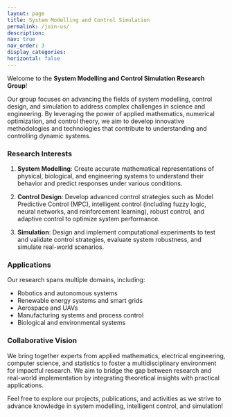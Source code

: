 ```yaml
---
layout: page
title: System Modelling and Control Simulation
permalink: /join-us/
description: 
nav: true
nav_order: 3
display_categories: 
horizontal: false
---
```


Welcome to the **System Modelling and Control Simulation Research Group**!

Our group focuses on advancing the fields of system modelling, control design, and simulation to address complex challenges in science and engineering. By leveraging the power of applied mathematics, numerical optimization, and control theory, we aim to develop innovative methodologies and technologies that contribute to understanding and controlling dynamic systems.

<h3>Research Interests</h3>

1. **System Modelling**: Create accurate mathematical representations of physical, biological, and engineering systems to understand their behavior and predict responses under various conditions.

1. **Control Design**: Develop advanced control strategies such as Model Predictive Control (MPC), intelligent control (including fuzzy logic, neural networks, and reinforcement learning), robust control, and adaptive control to optimize system performance.

4. **Simulation**: Design and implement computational experiments to test and validate control strategies, evaluate system robustness, and simulate real-world scenarios.

<h3>Applications</h3>
Our research spans multiple domains, including:

* Robotics and autonomous systems
* Renewable energy systems and smart grids
* Aerospace and UAVs
* Manufacturing systems and process control
* Biological and environmental systems

<h3>Collaborative Vision</h3>

We bring together experts from applied mathematics, electrical engineering, computer science, and statistics to foster a multidisciplinary environment for impactful research. We aim to bridge the gap between research and real-world implementation by integrating theoretical insights with practical applications.

Feel free to explore our projects, publications, and activities as we strive to advance knowledge in system modelling, intelligent control, and simulation!

